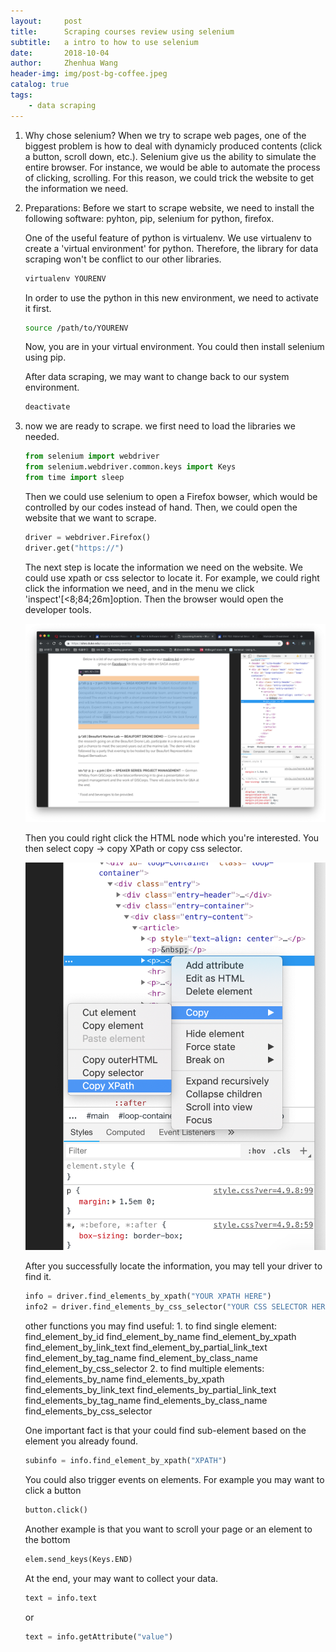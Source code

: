 ```yaml
---
layout:     post
title:      Scraping courses review using selenium
subtitle:   a intro to how to use selenium
date:       2018-10-04
author:     Zhenhua Wang
header-img: img/post-bg-coffee.jpeg
catalog: true
tags:
    - data scraping
---
```


1. Why chose selenium?
   When we try to scrape web pages, one of the biggest problem is how to deal with dynamicly produced contents (click a button, scroll down, etc.). Selenium give us the ability to simulate the entire browser. For instance, we would be able to automate the process of clicking, scrolling. For this reason, we could trick the website to get the information we need.

2. Preparations:
   Before we start to scrape website, we need to install the following software: pyhton, pip, selenium for python, firefox.

    One of the useful feature of python is virtualenv. We use virtualenv to create a 'virtual environment' for python. Therefore, the library for data scraping won't be conflict to our other libraries.

    ```sh
    virtualenv YOURENV
    ```

    In order to use the python in this new environment, we need to activate it first.
    ```sh
    source /path/to/YOURENV
    ```

    Now, you are in your virtual environment. You could then install selenium using pip.

    After data scraping, we may want to change back to our system environment.
    ```sh
    deactivate
    ```
3. now we are ready to scrape.
    we first need to load the libraries we needed.
    ```python
    from selenium import webdriver
    from selenium.webdriver.common.keys import Keys
    from time import sleep
    ```
    Then we could use selenium to open a Firefox bowser, which would be controlled by our codes instead of hand. Then, we could open the website that we want to scrape.

    ```python
    driver = webdriver.Firefox()
    driver.get("https://")
    ```

    The next step is locate the information we need on the website. We could use xpath or css selector to locate it. For example, we could right click the information we need, and in the menu we click 'inspect'[<8;84;26m]option. Then the browser would open the developer tools.

    ![alt text](https://github.com/chrimiway/chrimiway.github.io/blob/master/_posts/scraping/find_elem.png "locate information")

    Then you could right click the HTML node which you're interested. You then select copy -> copy XPath or copy css selector.

    ![alt text](https://github.com/chrimiway/chrimiway.github.io/blob/master/_posts/scraping/copy_xpath.png "copy xpath")

    After you successfully locate the information, you may tell your driver to find it.

    ```python
    info = driver.find_elements_by_xpath("YOUR XPATH HERE")
    info2 = driver.find_elements_by_css_selector("YOUR CSS SELECTOR HERE")
    ```
    other functions you may find useful:
        1. to find single element:
           find_element_by_id
           find_element_by_name
           find_element_by_xpath
           find_element_by_link_text
           find_element_by_partial_link_text
           find_element_by_tag_name
           find_element_by_class_name
           find_element_by_css_selector
        2. to find multiple elements:
           find_elements_by_name
           find_elements_by_xpath
           find_elements_by_link_text
           find_elements_by_partial_link_text
           find_elements_by_tag_name
           find_elements_by_class_name
           find_elements_by_css_selector

    One important fact is that your could find sub-element based on the element you already found.
    ```python
    subinfo = info.find_element_by_xpath("XPATH")
    ```
    You could also trigger events on elements. For example you may want to click a button
    ```python
    button.click()
    ```

    Another example is that you want to scroll your page or an element to the bottom
    ```python
    elem.send_keys(Keys.END)
    ```

    At the end, your may want to collect your data.

    ```python
    text = info.text
    ```

    or

    ```python
    text = info.getAttribute("value")
    ```
